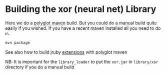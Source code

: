 Building the xor (neural net) Library
===================

Here we do a [polyglot maven][polyglot] build. But you could do a manual build quite easily if you wished. If you have a recent maven installed all you need to do is

```bash
mvn package
```

See also how to build jruby [extensions][extensions] with polyglot maven

NB: It is important for the `library_loader` to put the `xor.jar` in `library/xor` directory if you do a manual bulid


[polyglot]:https://github.com/takari/polyglot-maven
[extensions]:https://github.com/jruby/jruby-examples
